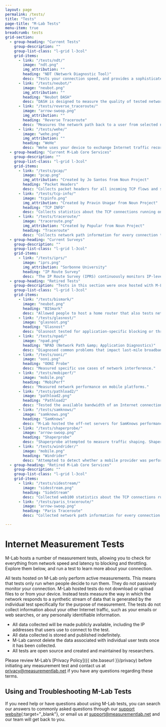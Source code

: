 ```yaml
---
layout: page
permalink: /tests/
title: "Tests"
page-title: "M-Lab Tests"
menu-item: true
breadcrumb: tests
grid-section:
  - group-heading: "Current Tests"
    group-description: ""
    group-list-class: "l-grid l-3col"
    grid-items:
      - link: "/tests/ndt/"
        image: "ndt.png"
        img_attribution: ""
        heading: "NDT (Network Diagnostic Tool)"
        desc: "Tests your connection speed, and provides a sophisticated diagnosis of problems limiting speed."
      - link: "/tests/neubot/"
        image: "neubot.png"
        img_attribution: ""
        heading: "Neubot DASH"
        desc: "DASH is designed to measure the quality of tested networks by emulating a video streaming player."
      - link: "/tests/reverse_traceroute/"
        image: "arrow-swoop.png"
        img_attribution: ""
        heading: "Reverse Traceroute"
        desc: "Measures the network path back to a user from selected network endpoints."
      - link: "/tests/wehe/"
        image: "wehe.png"
        img_attribution: ""
        heading: "WeHe"
        desc: "Wehe uses your device to exchange Internet traffic recorded from real, popular apps like YouTube and Spotify, and attempts to tell you whether your ISP is giving different performance to an app's network traffic."
  - group-heading: "Current M-Lab Core Services"
    group-description: ""
    group-list-class: "l-grid l-3col"
    grid-items:
      - link: "/tests/pcap/"
        image: "pcap.png"
        img_attribution: "Created by Jo Santos from Noun Project"
        heading: "Packet Headers"
        desc: "Collects packet headers for all incoming TCP flows and saves each stream of packet captures into a per-stream .pcap file."
      - link: "/tests/tcp-info/"
        image: "tcpinfo.png"
        img_attribution: "Created by Pravin Unagar from Noun Project"
        heading: "TCP INFO"
        desc: "Collects statistics about the TCP connections running on the M-Lab platform using tcp-info."
      - link: "/tests/traceroute/"
        image: "traceroute.png"
        img_attribution: "Created by Popular from Noun Project"
        heading: "Traceroute"
        desc: "Collects network path information for every connection to the M-Lab platform."
  - group-heading: "Current Surveys"
    group-description: ""
    group-list-class: "l-grid l-3col"
    grid-items:
      - link: "/tests/iprs/"
        image: "iprs.png"
        img_attribution: "Sorbonne University"
        heading: "IP Route Survey"
        desc: "The IP Route Survey (IPRS) continuously monitors IP-level routing across the internet."
  - group-heading: "Retired Tests"
    group-description: "Tests in this section were once hosted with M-Lab but have since been retired. The data collected by these tests while they were hosted on with M-Lab remains available. Please see each individual test's page for more information."
    group-list-class: "l-grid l-3col"
    grid-items:
      - link: "/tests/bismark/"
        image: "neubot.png"
        heading: "BISmark"
        desc: "Allowed people to host a home router that also tests network performance over time."
      - link: "/tests/glasnost/"
        image: "glasnost.png"
        heading: "Glasnost"
        desc: "Glasnost tested for application-specific blocking or throttling, and was decommissioned on 07/07/2017. The source code is still available."
      - link: "/tests/npad/"
        image: "npad.png"
        heading: "NPAD (Network Path &amp; Application Diagnostics)"
        desc: "Diagnosed common problems that impact last-mile broadband networks."
      - link: "/tests/ooni/"
        image: "ooni.png"
        heading: "OONI Probe"
        desc: "Measured specific use cases of network interference."
      - link: "/tests/mobiperf/"
        image: "mobile.png"
        heading: "MobiPerf"
        desc: "Measured network performance on mobile platforms."
      - link: "/tests/pathload2/"
        image: "pathload2.png"
        heading: "Pathload2"
        desc: "Tested the available bandwidth of an Internet connection until it was decommissioned from the M-Lab platform on 12/21/2012. However, the data and source code are still available."
      - link: "/tests/samknows/"
        image: "samknows.png"
        heading: "SamKnows"
        desc: "M-Lab hosted the off-net servers for SamKnows performance testing used in the FCC's Measuring Broadband America Program from 2009-2019."
      - link: "/tests/shaperprobe/"
        image: "arrow-swoop.png"
        heading: "Shaperprobe"
        desc: "Shaperprobe attempted to measure traffic shaping. Shaperpobe was decommissioned from the M-Lab fleet on 5/11/2015."
      - link: "/tests/windrider/"
        image: "mobile.png"
        heading: "Windrider"
        desc: "Attempted to detect whether a mobile provider was performing application or service specific differentiation until it was decommissioned on 01/17/2013. The source code is still available."
  - group-heading: "Retired M-Lab Core Services"
    group-description: ""
    group-list-class: "l-grid l-3col"
    grid-items:
      - link: "/tests/sidestream/"
        image: "sidestream.png"
        heading: "SideStream"
        desc: "Collected web100 statistics about the TCP connections running on the M-Lab 1.0 platform."
      - link: "/tests/paris_traceroute/"
        image: "arrow-swoop.png"
        heading: "Paris Traceroute"
        desc: "Collected network path information for every connection to the M-Lab 1.0 platform."

---
```


# Internet Measurement Tests

M-Lab hosts a number of measurement tests, allowing you to check for everything from network speed and latency to blocking and throttling. Explore them below, and run a test to learn more about your connection.

All tests hosted on M-Lab only perform active measurements. This means that tests only run when people decide to run them. They do not passively monitor your connection. M-Lab hosted tests do not download or upload files to or from your device. Instead tests measure the way in which the network responds to a synthetic stream of data that is generated by the individual test specifically for the purpose of measurement. The tests do not collect information about your other Internet traffic, such as your emails or web searches, or any personally identifiable information.

* All data collected will be made publicly available, including the IP addresses that users use to connect to the test.
* All data collected is stored and published indefinitely.
* M-Lab cannot delete the data associated with individual user tests once it has been collected.
* All tests are open source and created and maintained by researchers.

Please review M-Lab’s [Privacy Policy]({{ site.baseurl }}/privacy) before initiating any measurement test and contact us at [privacy@measurementlab.net](mailto:privacy@measurementlab.net) if you have any questions regarding these terms.

## Using and Troubleshooting M-Lab Tests

If you need help or have questions about using M-Lab tests, you can search our answers to commonly asked questions through our [support website](https://support.measurementlab.net/help/en-us){:target="_blank"}, or email us at [support@measurementlab.net](mailto:support@measurementlab.net) and our team will get back to you.
